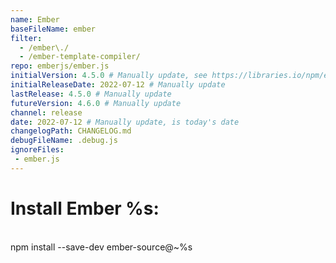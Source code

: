 ```yaml
---
name: Ember
baseFileName: ember
filter:
  - /ember\./
  - /ember-template-compiler/
repo: emberjs/ember.js
initialVersion: 4.5.0 # Manually update, see https://libraries.io/npm/ember-source throughout
initialReleaseDate: 2022-07-12 # Manually update
lastRelease: 4.5.0 # Manually update
futureVersion: 4.6.0 # Manually update
channel: release
date: 2022-07-12 # Manually update, is today's date
changelogPath: CHANGELOG.md
debugFileName: .debug.js
ignoreFiles:
 - ember.js
---
```

# Install Ember %s:
<br>
npm install --save-dev ember-source@~%s
